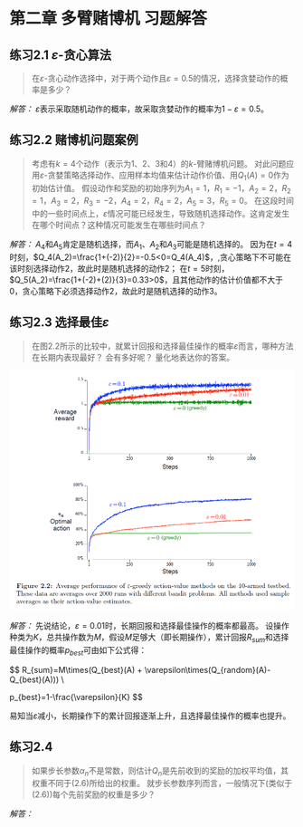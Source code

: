 # 第二章 多臂赌博机 习题解答

## 练习2.1 $\varepsilon$-贪心算法
 
> 在$\varepsilon$-贪心动作选择中，对于两个动作且$\varepsilon=0.5$的情况，选择贪婪动作的概率是多少？

*解答：* $\varepsilon$表示采取随机动作的概率，故采取贪婪动作的概率为$1-\varepsilon=0.5$。

## 练习2.2 赌博机问题案例

> 考虑有$k=4$个动作（表示为1、2、3和4）的$k$-臂赌博机问题。
> 对此问题应用$\varepsilon$-贪婪策略选择动作、应用样本均值来估计动作价值、用$Q_1(A)=0$作为初始估计值。
> 假设动作和奖励的初始序列为$A_1=1$，$R_1=-1$，$A_2=2$，$R_2=1$，$A_3=2$，$R_3=-2$，$A_4=2$，$R_4=2$，$A_5=3$，$R_5=0$。
> 在这段时间中的一些时间点上，$\varepsilon$情况可能已经发生，导致随机选择动作。这肯定发生在哪个时间点？这种情况可能发生在哪些时间点？

*解答：* $A_4$和$A_5$肯定是随机选择，而$A_1$、$A_2$和$A_3$可能是随机选择的。
因为在$t=4$时刻，$Q_4(A_2)=\frac{1+(-2)}{2}=-0.5<0=Q_4(A_4)$，,贪心策略下不可能在该时刻选择动作2，故此时是随机选择的动作2；
在$t=5$时刻，$Q_5(A_2)=\frac{1+(-2)+(2)}{3}=0.33>0$，且其他动作的估计价值都不大于0，贪心策略下必须选择动作2，故此时是随机选择的动作3。

## 练习2.3 选择最佳$\varepsilon$
> 在图2.2所示的比较中，就累计回报和选择最佳操作的概率$\varepsilon$而言，哪种方法在长期内表现最好？
> 会有多好呢？ 量化地表达你的答案。

![图2.2](img/fig2_2.png)

*解答：* 先说结论，$\varepsilon=0.01$时，长期回报和选择最佳操作的概率都最高。
设操作种类为$K$，总共操作数为$M$，假设$M$足够大（即长期操作），累计回报$R_{sum}$和选择最佳操作的概率$p_{best}$可由如下公式得：

$$
R_{sum}=M\times(Q_{best}(A) + \varepsilon\times(Q_{random}(A)-Q_{best}(A))) \\

p_{best}=1-\frac{\varepsilon}{K}
$$

易知当$\varepsilon$减小，长期操作下的累计回报逐渐上升，且选择最佳操作的概率也提升。

## 练习2.4 
> 如果步长参数$\alpha_n$不是常数，则估计$Q_n$是先前收到的奖励的加权平均值，其权重不同于(2.6)所给出的权重。
> 就步长参数序列而言，一般情况下(类似于(2.6))每个先前奖励的权重是多少？

*解答：* 